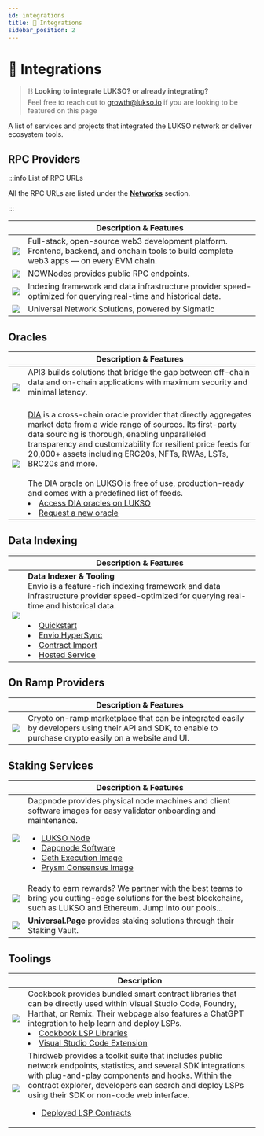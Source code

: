 ```yaml
---
id: integrations
title: 🔮 Integrations
sidebar_position: 2
---
```


# 🔮 Integrations

> ⛓️ **Looking to integrate LUKSO? or already integrating?**<br/>
> Feel free to reach out to [growth@lukso.io](mailto:growth@lukso.io) if you are looking to be featured on this page

A list of services and projects that integrated the LUKSO network or deliver ecosystem tools.

## RPC Providers

:::info List of RPC URLs

All the RPC URLs are listed under the [**Networks**](../networks/mainnet/parameters.md#3rd-party-rpc-providers) section.

:::

<table>
  <thead>
    <tr>
      <th></th>
      <th>Description & Features</th>
    </tr>
  </thead>
  <tbody>
    <tr>
      <td style={{ maxWidth: "20rem" }}><a class="imageLink" href="https://portal.thirdweb.com/" target="_blank" rel="noopener noreferrer"><img src="/img/tools/thirdweb_logo.png"/></a></td>
      <td>Full-stack, open-source web3 development platform. Frontend, backend, and onchain tools to build complete web3 apps — on every EVM chain.</td>
    </tr>
    <tr>
      <td style={{ maxWidth: "20rem" }}><a class="imageLink" href="https://nownodes.io/" target="_blank" rel="noopener noreferrer"><img src="/img/tools/nownodes_logo.png"/></a></td>
      <td>NOWNodes provides public RPC endpoints.</td>
    </tr>
    <tr>
      <td style={{ maxWidth: "20rem" }}><a class="imageLink" href="https://envio.dev/" target="_blank" rel="noopener noreferrer"><img src="/img/tools/envio_logo.png"/></a></td>
      <td>Indexing framework and data infrastructure provider speed-optimized for querying real-time and historical data.</td>
    </tr>
    <tr>
      <td style={{ maxWidth: "20rem" }}><a class="imageLink" href="https://sigmacore.io/" target="_blank" rel="noopener noreferrer"><img src="/img/tools/sigmacore_logo.jpeg"/></a></td>
      <td>Universal Network Solutions, powered by Sigmatic</td>
    </tr>
  </tbody>
</table>

## Oracles

<table>
  <thead>
    <tr>
      <th></th>
      <th>Description & Features</th>
    </tr>
  </thead>
  <tbody>
    <tr>
      <td style={{ maxWidth: "20rem" }}><a href="https://docs.api3.org/" target="_blank" rel="noopener noreferrer"><img src="/img/tools/api3_logo.jpeg"/></a></td>
      <td>API3 builds solutions that bridge the gap between off-chain data and on-chain applications with maximum security and minimal latency.<br></br></td>
    </tr>
    <tr>
      <td style={{ maxWidth: "20rem" }}><a href="https://docs.diadata.org/" target="_blank" rel="noopener noreferrer"><img src="https://cms3.diadata.org/wp-content/uploads/2023/03/Token.png"/></a></td>
      <td><a href="https://www.diadata.org/" target="_blank" rel="noopener noreferrer">DIA</a> is a cross-chain oracle provider that directly aggregates market data from a wide range of sources. Its first-party data sourcing is thorough, enabling unparalleled transparency and customizability for resilient price feeds for 20,000+ assets including ERC20s, NFTs, RWAs, LSTs, BRC20s and more.
        <br/><br/>The DIA oracle on LUKSO is free of use, production-ready and comes with a predefined list of feeds.
        <br/>
        <li><a href="https://docs.diadata.org/introduction/dia-technical-structure/data-delivery-methods/integrated-l1-l2-networks/lukso-price-oracles#how-to-access-dia-oracles" target="_blank" rel="noopener noreferrer">Access DIA oracles on LUKSO</a></li>    <li><a href="https://t.me/DIABDteam" target="_blank" rel="noopener noreferrer">Request a new oracle</a></li></td>
    </tr>
  </tbody>
</table>

## Data Indexing

<table>
  <thead>
    <tr>
      <th></th>
      <th>Description & Features</th>
    </tr>
  </thead>
  <tbody>
    <tr>
      <td style={{ maxWidth: "20rem" }}><a class="imageLink" href="https://envio.dev/" target="_blank" rel="noopener noreferrer"><img src="/img/tools/envio_logo.png"/></a></td>
      <td><b>Data Indexer & Tooling</b><br />Envio is a feature-rich indexing framework and data infrastructure provider speed-optimized for querying real-time and historical data.<br /><br /><li><a href="https://docs.envio.dev/docs/getting-started" target="_blank" rel="noopener noreferrer">Quickstart</a></li>
      <li><a href="https://docs.envio.dev/docs/hypersync/" target="_blank" rel="noopener noreferrer">Envio HyperSync</a></li>    <li><a href="https://docs.envio.dev/docs/contract-import/" target="_blank" rel="noopener noreferrer">Contract Import</a></li><li><a href="https://docs.envio.dev/docs/hosted-service" target="_blank" rel="noopener noreferrer">Hosted Service</a></li></td>
    </tr>
  </tbody>
</table>

## On Ramp Providers

<table>
  <thead>
    <tr>
      <th></th>
      <th>Description & Features</th>
    </tr>
  </thead>
<tbody>
  <tr>
    <td style={{ maxWidth: "20rem" }}><a class="imageLink" href="https://transak.com/" target="_blank" rel="noopener noreferrer"><img src="/img/tools/transak_logo.png"/></a></td>
    <td>Crypto on-ramp marketplace that can be integrated easily by developers using their API and SDK, to enable to purchase crypto easily on a website and UI.</td>
  </tr>
</tbody>
</table>

## Staking Services

<table>
  <thead>
    <tr>
      <th></th>
      <th>Description & Features</th>
    </tr>
  </thead>
  <tbody>
    <tr>
      <td style={{ maxWidth: "20rem" }}><a class="imageLink" href="https://dappnode.io/" target="_blank" rel="noopener noreferrer"><img src="/img/tools/dappnode_logo.png"/></a></td>
      <td>
        Dappnode provides physical node machines and client software images for easy validator onboarding and maintenance.
        <ul>
          <li><a href="https://dappnode.com/collections/all/products/lukso-home" target="_blank" rel="noopener noreferrer">LUKSO Node</a></li>
          <li><a href="https://docs.dappnode.io/docs/user/staking/lukso/solo" target="_blank" rel="noopener noreferrer">Dappnode Software</a></li>
          <li><a href="https://github.com/dappnode/DAppNodePackage-lukso-geth" target="_blank" rel="noopener noreferrer">Geth Execution Image</a></li>
          <li><a href="https://github.com/dappnode/DAppNodePackage-prysm-lukso" target="_blank" rel="noopener noreferrer">Prysm Consensus Image</a></li>
        </ul>  
      </td>
    </tr>
    <tr>
      <td style={{ maxWidth: "20rem" }}><a href="https://stakingverse.io/" target="_blank" rel="noopener noreferrer"><img src="/img/tools/stakingverse_logo.jpeg"/></a></td>
      <td>Ready to earn rewards? We partner with the best teams to bring you cutting-edge solutions for the best blockchains, such as LUKSO and Ethereum. Jump into our pools...</td>
    </tr>
    <tr>
      <td style={{ maxWidth: "20rem" }}><a href="https://universal.page/vault" target="_blank" rel="noopener noreferrer"><img src="/img/tools/universalpage_logo.png"/></a></td>
      <td><strong>Universal.Page</strong> provides staking solutions through their Staking Vault.</td>
    </tr>
  </tbody>
</table>

## Toolings

<table>
  <thead>
    <tr>
      <th></th>
      <th>Description</th>
    </tr>
  </thead>
  <tbody>
    <tr>
      <td style={{ maxWidth: "20rem" }}><a class="imageLink" href="https://www.cookbook.dev/" target="_blank" rel="noopener noreferrer"><img src="/img/tools/cookbook_dev.png"/></a></td>
      <td>
        Cookbook provides bundled smart contract libraries that can be directly used within Visual Studio Code, Foundry, Harthat, or Remix. Their webpage also features a ChatGPT integration to help learn and deploy LSPs.
        <li><a href="https://www.cookbook.dev/libraries/LSP-Contracts" target="_blank" rel="noopener noreferrer">Cookbook LSP Libraries</a></li>
        <li><a href="https://marketplace.visualstudio.com/items?itemName=cookbookdev.vscode-cookbook" target="_blank" rel="noopener noreferrer">Visual Studio Code Extension</a></li>
      </td>
    </tr>
    <tr>
      <td style={{ maxWidth: "20rem" }}><a class="imageLink" href="https://portal.thirdweb.com/" target="_blank" rel="noopener noreferrer"><img src="/img/tools/thirdweb_logo.png"/></a></td>
      <td>
        Thirdweb provides a toolkit suite that includes public network endpoints, statistics, and several SDK integrations with plug-and-play components and hooks. Within the contract explorer, developers can search and deploy LSPs using their SDK or non-code web interface.
        <ul>
          <li><a href="https://thirdweb.com/0x4251811EC025992E76B4BC6752aDCd6EB3965F8D" target="_blank" rel="noopener noreferrer">Deployed LSP Contracts</a></li>
        </ul>
      </td>
    </tr>
  </tbody>
</table>
